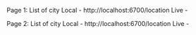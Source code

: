 Page 1: List of city
Local - http://localhost:6700/location
Live - 

Page 2: List of city
Local - http://localhost:6700/location
Live - 